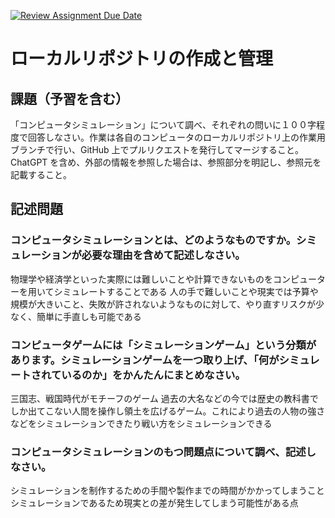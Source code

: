[![Review Assignment Due Date](https://classroom.github.com/assets/deadline-readme-button-24ddc0f5d75046c5622901739e7c5dd533143b0c8e959d652212380cedb1ea36.svg)](https://classroom.github.com/a/wXVH1iCY)
# ローカルリポジトリの作成と管理

## 課題（予習を含む）

「コンピュータシミュレーション」について調べ、それぞれの問いに１００字程度で回答しなさい。作業は各自のコンピュータのローカルリポジトリ上の作業用ブランチで行い、GitHub 上でプルリクエストを発行してマージすること。ChatGPT を含め、外部の情報を参照した場合は、参照部分を明記し、参照元を記載すること。

## 記述問題

### コンピュータシミュレーションとは、どのようなものですか。シミュレーションが必要な理由を含めて記述しなさい。

物理学や経済学といった実際には難しいことや計算できないものをコンピューターを用いてシミュレートすることである
人の手で難しいことや現実では予算や規模が大きいこと、失敗が許されないようなものに対して、やり直すリスクが少なく、簡単に手直しも可能である

### コンピュータゲームには「シミュレーションゲーム」という分類があります。シミュレーションゲームを一つ取り上げ、「何がシミュレートされているのか」をかんたんにまとめなさい。
三国志、戦国時代がモチーフのゲーム
過去の大名などの今では歴史の教科書でしか出てこない人間を操作し領土を広げるゲーム。これにより過去の人物の強さなどをシミュレーションできたり戦い方をシミュレーションできる
### コンピュータシミュレーションのもつ問題点について調べ、記述しなさい。
シミュレーションを制作するための手間や製作までの時間がかかってしまうこと
シミュレーションであるため現実との差が発生してしまう可能性がある点